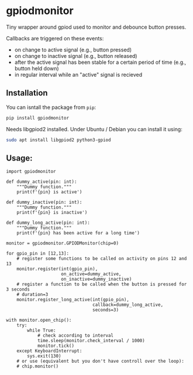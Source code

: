 # gpiodmonitor

Tiny wrapper around gpiod used to monitor and debounce button presses.

Callbacks are triggered on these events:

* on change to active signal (e.g., button pressed)
* on change to inactive signal (e.g., button released)
* after the active signal has been stable for a certain period of time (e.g., button held down)
* in regular interval while an "active" signal is recieved

## Installation

You can isntall the package from `pip`:

```bash
pip install gpiodmonitor
```

Needs libgpiod2 installed. Under Ubuntu / Debian you can install it using:

```bash
sudo apt install libgpiod2 python3-gpiod
```

## Usage:

```python3
import gpiodmonitor

def dummy_active(pin: int):
    """Dummy function."""
    print(f'{pin} is active')

def dummy_inactive(pin: int):
    """Dummy function."""
    print(f'{pin} is inactive')

def dummy_long_active(pin: int):
    """Dummy function."""
    print(f'{pin} has been active for a long time')

monitor = gpiodmonitor.GPIODMonitor(chip=0)

for gpio_pin in [12,13]:
    # register some functions to be called on activity on pins 12 and 13
    monitor.register(int(gpio_pin),
                     on_active=dummy_active,
                     on_inactive=dummy_inactive)
    # register a function to be called when the button is pressed for 3 seconds
    # duration=3
    monitor.register_long_active(int(gpio_pin),
                                 callback=dummy_long_active,
                                 seconds=3)

with monitor.open_chip():
    try:
        while True:
            # check according to interval
            time.sleep(monitor.check_interval / 1000)
            monitor.tick()
    except KeyboardInterrupt:
        sys.exit(130)
    # or use (equivalent but you don't have controll over the loop):
    # chip.monitor()
```
